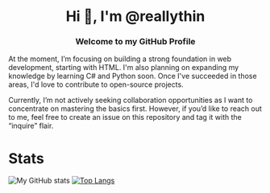 <h1 align="center">Hi 👋, I'm @reallythin</h1>
<h3 align="center">Welcome to my GitHub Profile</h3>
At the moment, I’m focusing on building a strong foundation in web development, starting with HTML. I'm also planning on expanding my knowledge by learning C# and Python soon. Once I've succeeded in those areas, I'd love to contribute to open-source projects.

Currently, I’m not actively seeking collaboration opportunities as I want to concentrate on mastering the basics first. However, if you’d like to reach out to me, feel free to create an issue on this repository and tag it with the “inquire” flair.
<!--- No secret info here ;) --->

# Stats
![My GitHub stats](https://github-readme-stats.vercel.app/api?username=reallythin&show_icons=true&theme=default) [![Top Langs](https://github-readme-stats.vercel.app/api/top-langs/?username=reallythin)](https://github.com/reallythin/github-readme-stats)
